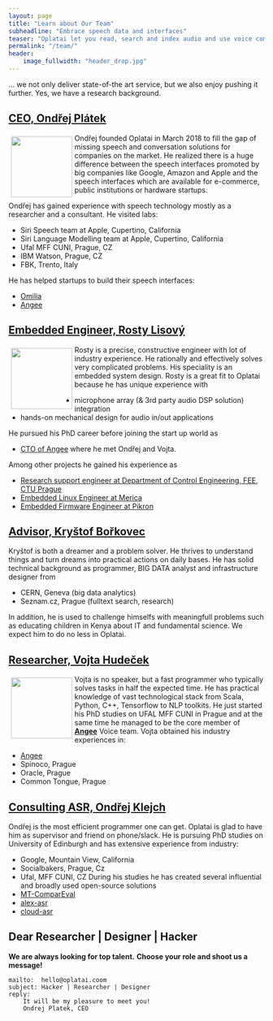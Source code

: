 ```yaml
---
layout: page
title: "Learn about Our Team"
subheadline: "Embrace speech data and interfaces"
teaser: "Oplatai let you read, search and index audio and use voice commands to control your system."
permalink: "/team/"
header:
    image_fullwidth: "header_drop.jpg"
---
```

... we not only deliver state-of-the art service, but we also enjoy pushing it further. Yes, we have a research background.

## [CEO, Ondřej Plátek](https://www.linkedin.com/in/ondrejplatek/)

<img src="{{ site.urlimg }}/oplatek_round.jpg" style="float:left; width:120px; margin: 5px">

Ondřej founded Oplatai in March 2018 to fill the gap of missing speech and conversation solutions for companies on the market.
He realized there is a huge difference between the speech interfaces promoted by big companies like Google, Amazon and Apple
and the speech interfaces which are available for e-commerce, public institutions or hardware startups.

Ondřej has gained experience with speech technology mostly as a researcher and a consultant.
He visited labs:
- Siri Speech team at Apple, Cupertino, California
- Siri Language Modelling team at Apple, Cupertino, California
- Ufal MFF CUNI, Prague, CZ
- IBM Watson, Prague, CZ
- FBK, Trento, Italy

He has helped startups to build their speech interfaces:

- [Omilia](http://omilia.com)
- [Angee](http://meetangee.com)


## [Embedded Engineer, Rosty Lisový](https://www.linkedin.com/in/lisovy/)

<img src="{{ site.urlimg }}/rosty_round.png" style="float:left; width:120px; margin: 5px">

Rosty is a precise, constructive engineer with lot of industry experience.
He rationally and effectively solves very complicated problems.
His speciality is an embedded system design.
Rosty is a great fit to Oplatai because he has unique experience with
- microphone array (& 3rd party audio DSP solution) integration
- hands-on mechanical design for audio in/out applications

He pursued his PhD career before joining the start up world as
- [CTO of Angee](http://meetangee.com)
where he met Ondřej and Vojta.

Among other projects he gained his experience as
- [Research support engineer at Department of Control Engineering, FEE, CTU Prague](https://dce.fel.cvut.cz/en/rd-cooperation-offer-industry)
- [Embedded Linux Engineer at Merica](http://merica.cz/cs/services/embeddedsystems/)
- [Embedded Firmware Engineer at Pikron](https://www.pikron.com/pages/devel/medinst.html)


## [Advisor, Kryštof Bořkovec](/team#advisor-kryštof-bořkovec)
Kryštof is both a dreamer and a problem solver.
He thrives to understand things and turn dreams into practical actions on daily bases.
He has solid technical background as programmer, BIG DATA analyst and infrastructure designer from
- CERN, Geneva (big data analytics)
- Seznam.cz, Prague (fulltext search, research)

In addition, he is used to challenge himselfs with meaningfull problems such as educating children in Kenya about IT and fundamental science.
We expect him to do no less in Oplatai.


## [Researcher, Vojta Hudeček](https://www.linkedin.com/in/vhudecek/)

<img src="{{ site.urlimg }}/vojta_round.jpg" style="float:left; width:120px; margin: 5px">

Vojta is no speaker, but a fast programmer who typically solves tasks in half the expected time.
He has practical knowledge of vast technological stack from Scala, Python, C++, Tensorflow to NLP toolkits.
He just started his PhD studies on UFAL MFF CUNI in Prague and at the same time he managed to be the core member of **[Angee](http://meetangee.com)** Voice team.
Vojta obtained his industry experiences in:
- [Angee](http://meetangee.com)
- Spinoco, Prague
- Oracle, Prague
- Common Tongue, Prague

## [Consulting ASR, Ondřej Klejch](https://www.linkedin.com/in/ondrejklejch/)
Ondřej is the most efficient programmer one can get. Oplatai is glad to have him as supervisor and friend on phone/slack.
He is pursuing PhD studies on University of Edinburgh and has extensive experience from industry:
- Google, Mountain View, California
- Socialbakers, Prague, Cz
- Ufal, MFF CUNI, CZ
During his studies he has created several influential and broadly used open-source solutions
- [MT-ComparEval](https://github.com/choko/MT-ComparEval)
- [alex-asr](https://github.com/UFAL-DSG/alex-asr)
- [cloud-asr](https://github.com/UFAL-DSG/cloud-asr)


## Dear Researcher | Designer | Hacker


**We are always looking for top talent.**
**Choose your role and shoot us a message!**

    mailto:  hello@oplatai.coom
    subject: Hacker | Researcher | Designer
    reply:
        It will be my pleasure to meet you!
        Ondrej Platek, CEO
